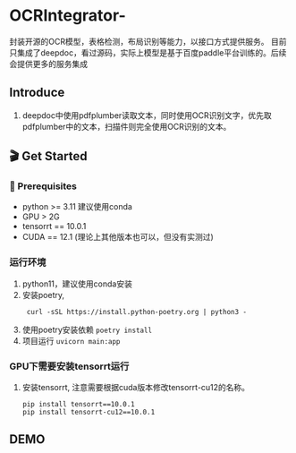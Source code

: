 # OCRIntegrator-
封装开源的OCR模型，表格检测，布局识别等能力，以接口方式提供服务。 目前只集成了deepdoc，看过源码，实际上模型是基于百度paddle平台训练的。后续会提供更多的服务集成

## Introduce
1. deepdoc中使用pdfplumber读取文本，同时使用OCR识别文字，优先取pdfplumber中的文本，扫描件则完全使用OCR识别的文本。
## 🎬 Get Started
### 📝 Prerequisites
* python >= 3.11  建议使用conda
* GPU > 2G
* tensorrt == 10.0.1  
* CUDA == 12.1  (理论上其他版本也可以，但没有实测过)
### 运行环境
1. python11，建议使用conda安装
2. 安装poetry,
   ```shell
    curl -sSL https://install.python-poetry.org | python3 -
    ```
3. 使用poetry安装依赖
    `poetry install `
4. 项目运行
    `uvicorn main:app`

### GPU下需要安装tensorrt运行
1. 安装tensorrt, 注意需要根据cuda版本修改tensorrt-cu12的名称。
   ```shell
   pip install tensorrt==10.0.1
   pip install tensorrt-cu12==10.0.1
   ```

## DEMO


